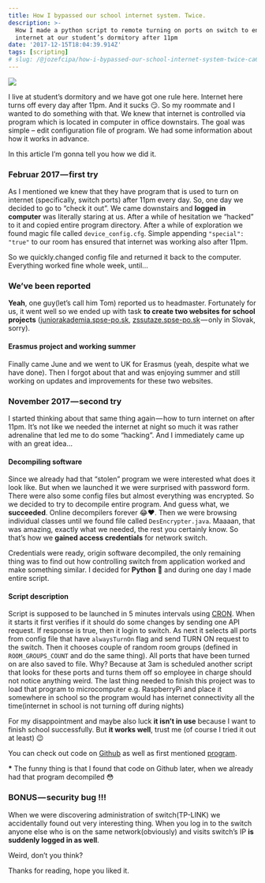```yaml
---
title: How I bypassed our school internet system. Twice.
description: >-
  How I made a python script to remote turning on ports on switch to enable
  internet at our student’s dormitory after 11pm
date: '2017-12-15T18:04:39.914Z'
tags: [scripting]
# slug: /@jozefcipa/how-i-bypassed-our-school-internet-system-twice-ca6e9e61f016
---
```


![](/blog/img/1__Fgi4gcPnPS3Xc8cEAnGeLw.jpeg)

I live at student’s dormitory and we have got one rule here. Internet here turns off every day after 11pm. And it sucks 😏. So my roommate and I wanted to do something with that. We knew that internet is controlled via program which is located in computer in office downstairs. The goal was simple – edit configuration file of program. We had some information about how it works in advance.

In this article I’m gonna tell you how we did it.

### Februar 2017 — first try

As I mentioned we knew that they have program that is used to turn on internet (specifically, switch ports) after 11pm every day. So, one day we decided to go to “check it out”. We came downstairs and **logged in computer** was literally staring at us. After a while of hesitation we “hacked” to it and copied entire program directory. After a while of exploration we found magic file called `device_config.cfg`. Simple appending `"special": "true"` to our room has ensured that internet was working also after 11pm.

So we quickly.changed config file and returned it back to the computer. Everything worked fine whole week, until…

### We’ve been reported

**Yeah**, one guy(let’s call him Tom) reported us to headmaster. Fortunately for us, it went well so we ended up with task **to create two websites for school projects** ([juniorakademia.spse-po.sk](http://juniorakademia.spse-po.sk), [zssutaze.spse-po.sk](http://zssutaze.spse-po.sk) — only in Slovak, sorry).

#### Erasmus project and working summer

Finally came June and we went to UK for Erasmus (yeah, despite what we have done). Then I forgot about that and was enjoying summer and still working on updates and improvements for these two websites.

### November 2017 — second try

I started thinking about that same thing again — how to turn internet on after 11pm. It’s not like we needed the internet at night so much it was rather adrenaline that led me to do some “hacking”. And I immediately came up with an great idea…

#### Decompiling software

Since we already had that “stolen” program we were interested what does it look like. But when we launched it we were surprised with password form. There were also some config files but almost everything was encrypted. So we decided to try to decompile entire program. And guess what, we **succeeded**. Online decompilers forever 😂❤️. Then we were browsing individual classes until we found file called `DesEncrypter.java`. Maaaan, that was amazing, exactly what we needed, the rest you certainly know. So that’s how we **gained access credentials** for network switch.

Credentials were ready, origin software decompiled, the only remaining thing was to find out how controlling switch from application worked and make something similar. I decided for **Python** 🐍 and during one day I made entire script.

#### **Script description**

Script is supposed to be launched in 5 minutes intervals using [CRON](https://en.wikipedia.org/wiki/Cron). When it starts it first verifies if it should do some changes by sending one API request. If response is true, then it login to switch. As next it selects all ports from config file that have `alwaysTurnOn` flag and send TURN ON request to the switch. Then it chooses couple of random room groups (defined in `ROOM_GROUPS_COUNT` and do the same thing). All ports that have been turned on are also saved to file. Why? Because at 3am is scheduled another script that looks for these ports and turns them off so employee in charge should not notice anything weird. The last thing needed to finish this project was to load that program to microcomputer e.g. RaspberryPi and place it somewhere in school so the program would has internet connectivity all the time(internet in school is not turning off during nights)

For my disappointment and maybe also luck **it isn’t in use** because I want to finish school successfully. But **it works well**, trust me (of course I tried it out at least) 😉

You can check out code on [Github](https://github.com/jozefcipa/1nternat) as well as first mentioned [program](https://github.com/ptrstovka/spse-network-manager).

**\*** The funny thing is that I found that code on Github later, when we already had that program decompiled 😳

### BONUS — security bug !!!

When we were discovering administration of switch(TP-LINK) we accidentally found out very interesting thing. When you log in to the switch anyone else who is on the same network(obviously) and visits switch’s IP **is suddenly logged in as well**.

Weird, don’t you think?

Thanks for reading, hope you liked it.
